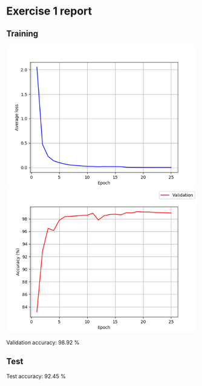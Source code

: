 # Exercise 1 report

## Training
![](images/model_2018_5_4_10_19.loss.png)
![](images/model_2018_5_4_10_19.lc.png)

Validation accuracy: 98.92 %

## Test
Test accuracy: 92.45 %
